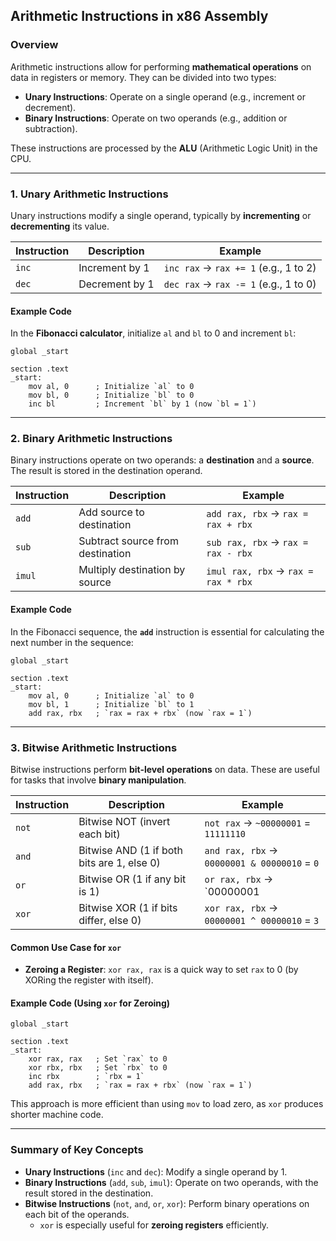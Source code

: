 ## Arithmetic Instructions in x86 Assembly

### Overview
Arithmetic instructions allow for performing **mathematical operations** on data in registers or memory. They can be divided into two types:
- **Unary Instructions**: Operate on a single operand (e.g., increment or decrement).
- **Binary Instructions**: Operate on two operands (e.g., addition or subtraction).

These instructions are processed by the **ALU** (Arithmetic Logic Unit) in the CPU.

---

### 1. Unary Arithmetic Instructions

Unary instructions modify a single operand, typically by **incrementing** or **decrementing** its value. 

| **Instruction** | **Description**             | **Example**                           |
|-----------------|-----------------------------|---------------------------------------|
| `inc`           | Increment by 1              | `inc rax` → `rax += 1` (e.g., 1 to 2)|
| `dec`           | Decrement by 1              | `dec rax` → `rax -= 1` (e.g., 1 to 0)|

#### Example Code
In the **Fibonacci calculator**, initialize `al` and `bl` to 0 and increment `bl`:
```assembly
global _start

section .text
_start:
    mov al, 0      ; Initialize `al` to 0
    mov bl, 0      ; Initialize `bl` to 0
    inc bl         ; Increment `bl` by 1 (now `bl = 1`)
```

---

### 2. Binary Arithmetic Instructions

Binary instructions operate on two operands: a **destination** and a **source**. The result is stored in the destination operand.

| **Instruction** | **Description**                                 | **Example**                                  |
|-----------------|-------------------------------------------------|----------------------------------------------|
| `add`           | Add source to destination                       | `add rax, rbx` → `rax = rax + rbx`          |
| `sub`           | Subtract source from destination                | `sub rax, rbx` → `rax = rax - rbx`          |
| `imul`          | Multiply destination by source                  | `imul rax, rbx` → `rax = rax * rbx`         |

#### Example Code
In the Fibonacci sequence, the **`add`** instruction is essential for calculating the next number in the sequence:
```assembly
global _start

section .text
_start:
    mov al, 0      ; Initialize `al` to 0
    mov bl, 1      ; Initialize `bl` to 1
    add rax, rbx   ; `rax = rax + rbx` (now `rax = 1`)
```

---

### 3. Bitwise Arithmetic Instructions

Bitwise instructions perform **bit-level operations** on data. These are useful for tasks that involve **binary manipulation**.

| **Instruction** | **Description**                                     | **Example**                                    |
|-----------------|-----------------------------------------------------|------------------------------------------------|
| `not`           | Bitwise NOT (invert each bit)                       | `not rax` → `~00000001` = `11111110`          |
| `and`           | Bitwise AND (1 if both bits are 1, else 0)          | `and rax, rbx` → `00000001 & 00000010` = `0`  |
| `or`            | Bitwise OR (1 if any bit is 1)                      | `or rax, rbx` → `00000001 | 00000010` = `3`   |
| `xor`           | Bitwise XOR (1 if bits differ, else 0)              | `xor rax, rbx` → `00000001 ^ 00000010` = `3`  |

#### Common Use Case for `xor`
- **Zeroing a Register**: `xor rax, rax` is a quick way to set `rax` to 0 (by XORing the register with itself).

#### Example Code (Using `xor` for Zeroing)
```assembly
global _start

section .text
_start:
    xor rax, rax   ; Set `rax` to 0
    xor rbx, rbx   ; Set `rbx` to 0
    inc rbx        ; `rbx = 1`
    add rax, rbx   ; `rax = rax + rbx` (now `rax = 1`)
```

This approach is more efficient than using `mov` to load zero, as `xor` produces shorter machine code.

---

### Summary of Key Concepts

- **Unary Instructions** (`inc` and `dec`): Modify a single operand by 1.
- **Binary Instructions** (`add`, `sub`, `imul`): Operate on two operands, with the result stored in the destination.
- **Bitwise Instructions** (`not`, `and`, `or`, `xor`): Perform binary operations on each bit of the operands.
  - `xor` is especially useful for **zeroing registers** efficiently.